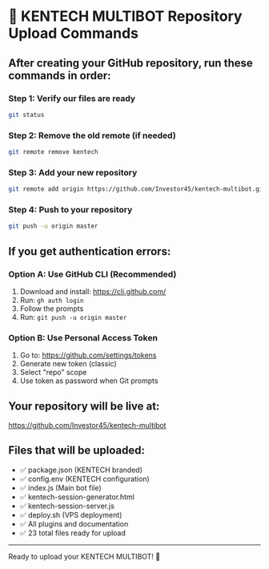 # 🚀 KENTECH MULTIBOT Repository Upload Commands

## After creating your GitHub repository, run these commands in order:

### Step 1: Verify our files are ready
```bash
git status
```

### Step 2: Remove the old remote (if needed)
```bash
git remote remove kentech
```

### Step 3: Add your new repository
```bash
git remote add origin https://github.com/Investor45/kentech-multibot.git
```

### Step 4: Push to your repository
```bash
git push -u origin master
```

## If you get authentication errors:

### Option A: Use GitHub CLI (Recommended)
1. Download and install: https://cli.github.com/
2. Run: `gh auth login`
3. Follow the prompts
4. Run: `git push -u origin master`

### Option B: Use Personal Access Token
1. Go to: https://github.com/settings/tokens
2. Generate new token (classic)
3. Select "repo" scope
4. Use token as password when Git prompts

## Your repository will be live at:
https://github.com/Investor45/kentech-multibot

## Files that will be uploaded:
- ✅ package.json (KENTECH branded)
- ✅ config.env (KENTECH configuration)  
- ✅ index.js (Main bot file)
- ✅ kentech-session-generator.html
- ✅ kentech-session-server.js
- ✅ deploy.sh (VPS deployment)
- ✅ All plugins and documentation
- ✅ 23 total files ready for upload

---
Ready to upload your KENTECH MULTIBOT! 🎉
